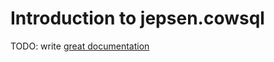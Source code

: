 # Introduction to jepsen.cowsql

TODO: write [great documentation](http://jacobian.org/writing/what-to-write/)
